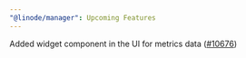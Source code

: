 ```yaml
---
"@linode/manager": Upcoming Features
---
```


Added widget component in the UI for metrics data ([#10676](https://github.com/linode/manager/pull/10676))

